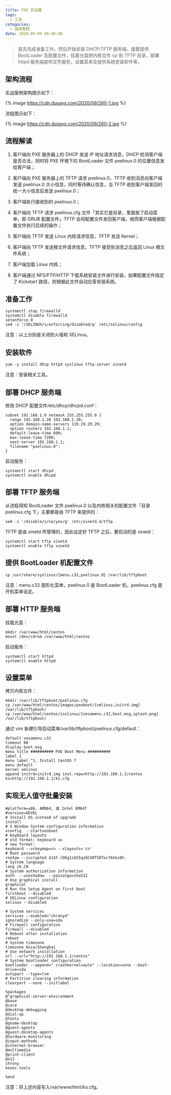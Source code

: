 ```yaml
---
title: PXE 实战篇
tags:
  - 工具
categories:
  - 运维教程
date: 2020-09-09 00:00:00
---
```


> 首先完成准备工作，然后开始安装 DHCP/TFTP 服务端，接着提供 BootLoader 及配置文件，挂着光盘把内核文件 cp 到 TFTP 目录，部署 httpd 服务端提供文件服务，设置菜单及提供系统安装软件等。

<!-- more -->

## 架构流程

实战案例架构图示如下：

{% image https://cdn.dusays.com/2020/09/260-1.jpg %}

流程图示如下：

{% image https://cdn.dusays.com/2020/09/260-2.jpg %}

## 流程解读

1. 客户端向 PXE 服务器上的 DHCP 发送 IP 地址请求消息，DHCP 检测客户端是否合法，同时将 PXE 环境下的 BootLoader 文件 pxelinux.0 的位置信息发给客户端；

2. 客户端向 PXE 服务器上的 TFTP 请求 pxelinux.0，TFTP 收到消息向客户端发送 pxelinux.0 大小信息，同时等待确认信息，当 TFTP 收到客户端发回的统一大小信息后发送 pxelinux.0；

3. 客户端执行接收到的 pxelinux.0；

4. 客户端向 TFTP 请求 pxelinux.cfg 文件「其实它是目录，里面放了启动菜单，即 GRUB 配置文件」TFTP 会将配置文件发回客户端，继而客户端根据配置文件执行后续的操作；

5. 客户端向 TFTP 发送 Linux 内核请求信息，TFTP 发送 Kernel；

6. 客户端向 TFTP 发送根文件请求信息，TFTP 接受到消息之后返回 Linux 根文件系统；

7. 客户端加载 Linux 内核；

8. 客户端通过 NFS/FTP/HTTP 下载系统安装文件进行安装，如果配置文件指定了 Kickstart 路径，则根据此文件自动应答安装系统。

## 准备工作

```
systemctl stop firewalld
systemctl disable firewalld
setenforce 0
sed -i '/SELINUX/s/enforcing/disabled/g' /etc/selinux/config
```

注意：以上分别是关闭防火墙和 SELinux。

## 安装软件

```
yum -y install dhcp httpd syslinux tftp-server xinetd
```

注意：安装相关工具。

## 部署 DHCP 服务端

修改 DHCP 配置文件/etc/dhcp/dhcpd.conf：

```
subnet 192.168.1.0 netmask 255.255.255.0 {
  range 192.168.1.26 192.168.1.30;
  option domain-name-servers 119.29.29.29;
  option routers 192.168.1.1;
  default-lease-time 600;
  max-lease-time 7200;
  next-server 192.168.1.1;
  filename "pxelinux.0";
}
```

启动服务：

```
systemctl start dhcpd
systemctl enable dhcpd
```

## 部署 TFTP 服务端

从流程得知 BootLoader 文件 pxelinux.0 以及内核相关的配置文件「目录 pxelinux.cfg 下」主要都是由 TFTP 来提供的：

```
sed -i '/disable/s/no/yes/g' /etc/xinetd.d/tftp
```

TFTP 是由 xinetd 所管理的，因此设定好 TFTP 之后，要启动的是 xinetd：

```
systemctl start tftp xinetd
systemctl enable tftp xinetd
```

## 提供 BootLoader 机配置文件

```
cp /usr/share/syslinux/{menu.c32,pxelinux.0} /var/lib/tftpboot
```

注意：menu.c32 图形化菜单，pxelinux.0 是 BootLoader 机，pxelinux.cfg 是开机菜单设定。

## 部署 HTTP 服务端

挂载光盘：

```
mkdir /var/www/html/centos
mount /dev/cdrom /var/www/html/centos
```

启动服务：

```
systemctl start httpd
systemctl enable httpd
```

## 设置菜单

拷贝内核文件：

```
mkdir /var/lib/tftpboot/pxelinux.cfg
cp /var/www/html/centos/images/pxeboot/{vmlinuz,initrd.img} /var/lib/tftpboot/
cp /var/www/html/centos/isolinux/{vesamenu.c32,boot.msg,splash.png} /var/lib/tftpboot/
```

通过 vim 新建引导启动菜单/var/lib/tftpboot/pxelinux.cfg/default：

```
default vesamenu.c32
timeout 60
display boot.msg
menu title ########## PXE Boot Menu ##########
label 1
menu label ^1. Install CentOS 7
menu default
kernel vmlinuz
append initrd=initrd.img inst.repo=http://192.168.1.1/centos ks=http://192.168.1.1/ks.cfg
```

## 实现无人值守批量安装

```
#platform=x86, AMD64, 或 Intel EM64T
#version=DEVEL
# Install OS instead of upgrade
install
# X Window System configuration information
xconfig  --startxonboot
# Keyboard layouts
# old format: keyboard us
# new format:
keyboard --vckeymap=cn --xlayouts='cn'
# Root password
rootpw --iscrypted $1$Y.lO6g1z$S5qz8CU0TSDTocfAVez8h.
# System language
lang zh_CN
# System authorization information
auth  --useshadow  --passalgo=sha512
# Use graphical install
graphical
# Run the Setup Agent on first boot
firstboot --disabled
# SELinux configuration
selinux --disabled

# System services
services --enabled="chronyd"
ignoredisk --only-use=sda
# Firewall configuration
firewall --disabled
# Reboot after installation
reboot
# System timezone
timezone Asia/Shanghai
# Use network installation
url --url="http://192.168.1.1/centos"
# System bootloader configuration
bootloader --append=" crashkernel=auto" --location=none --boot-drive=sda
autopart --type=lvm
# Partition clearing information
clearpart --none --initlabel

%packages
@^graphical-server-environment
@base
@core
@desktop-debugging
@dial-up
@fonts
@gnome-desktop
@guest-agents
@guest-desktop-agents
@hardware-monitoring
@input-methods
@internet-browser
@multimedia
@print-client
@x11
chrony
kexec-tools

%end
```

注意：将上述内容写入/var/www/html/ks.cfg。
